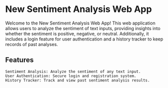 # **New Sentiment Analysis Web App**

 Welcome to the New Sentiment Analysis Web App! This web application allows users to analyze the sentiment of text inputs, providing insights into whether the sentiment is positive,   negative, or neutral. Additionally, it includes a login feature for user authentication and a history tracker to keep records of past analyses.

## Features
    Sentiment Analysis: Analyze the sentiment of any text input.
    User Authentication: Secure login and registration system.
    History Tracker: Track and view past sentiment analysis results.
